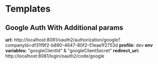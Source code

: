 # Templates
## Google Auth With Additional params
**url:** http://localhost:8081/oauth2/authorization/google?companyId=df31f9f2-b890-4647-80f2-51eae1f2753d
**profile:** dev
**env variables:** "googleClientId" & "googleClientSecret"
**redirect_uri:** http://localhost:8081/login/oauth2/code/google
